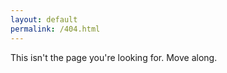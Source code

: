 ```yaml
---
layout: default
permalink: /404.html
---
```


This isn't the page you're looking for. Move along.
